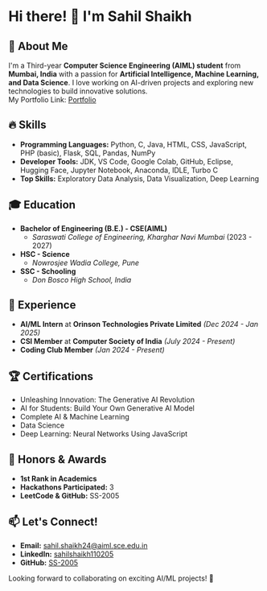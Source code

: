 # Hi there! 👋 I'm Sahil Shaikh


## 🚀 About Me
I'm a Third-year **Computer Science Engineering (AIML) student** from **Mumbai, India** with a passion for **Artificial Intelligence, Machine Learning, and Data Science**. I love working on AI-driven projects and exploring new technologies to build innovative solutions.<br>
My Portfolio Link: [Portfolio](https://ss-2005.github.io/Sahil-Shaikh-Portfolio/)

## 🔥 Skills
- **Programming Languages:** Python, C, Java, HTML, CSS, JavaScript, PHP (basic), Flask, SQL, Pandas, NumPy
- **Developer Tools:** JDK, VS Code, Google Colab, GitHub, Eclipse, Hugging Face, Jupyter Notebook, Anaconda, IDLE, Turbo C
- **Top Skills:** Exploratory Data Analysis, Data Visualization, Deep Learning

## 🎓 Education
- **Bachelor of Engineering (B.E.) - CSE(AIML)**
  - *Saraswati College of Engineering, Kharghar Navi Mumbai* (2023 - 2027)
- **HSC - Science**
  - *Nowrosjee Wadia College, Pune*
- **SSC - Schooling**
  - *Don Bosco High School, India*

## 💼 Experience
- **AI/ML Intern** at **Orinson Technologies Private Limited** *(Dec 2024 - Jan 2025)*
- **CSI Member** at **Computer Society of India** *(July 2024 - Present)*
- **Coding Club Member** *(Jan 2024 - Present)*

## 🏆 Certifications
- Unleashing Innovation: The Generative AI Revolution
- AI for Students: Build Your Own Generative AI Model
- Complete AI & Machine Learning
- Data Science
- Deep Learning: Neural Networks Using JavaScript

## 🏅 Honors & Awards
- **1st Rank in Academics**
- **Hackathons Participated:** 3
- **LeetCode & GitHub:** SS-2005

## 📫 Let's Connect!
- **Email:** [sahil.shaikh24@aiml.sce.edu.in](mailto:sahil.shaikh24@aiml.sce.edu.in)
- **LinkedIn:** [sahilshaikh110205](https://www.linkedin.com/in/sahilshaikh110205)
- **GitHub:** [SS-2005](https://github.com/SS-2005)

Looking forward to collaborating on exciting AI/ML projects! 🚀
